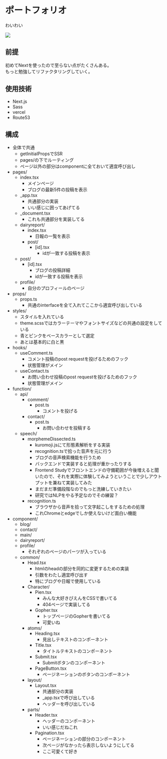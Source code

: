 # ポートフォリオ

わいわい  

![](https://github.com/takurinton/portfolio/blob/master/images/lightouse.png)

## 前提
初めてNextを使ったので至らない点がたくさんある。  
もっと勉強してリファクタリングしていく。

## 使用技術
- Next.js
- Sass
- vercel
- Route53

## 構成
- 全体で共通
  - getInitialPropsでSSR 
  - pages/の下でルーティング
  - ページ以外の部分はcomponentに全ておいて適宜呼び出し
- pages/
  - index.tsx 
    - メインページ
    - ブログの最新5件の投稿を表示
  - _app.tsx
    - 共通部分の実装
    - いい感じに囲ってあげてる
  - _document.tsx
    - これも共通部分を実装してる
  - dairyreport/
    - index.tsx
      - 日報の一覧を表示
    - post/
      - [id].tsx
        - idが一致する投稿を表示
  - post/ 
    - [id].tsx
      - ブログの投稿詳細
      - idが一致する投稿を表示
  - profile/
    - 自分のプロフィールのページ
- props/
  - props.ts
    - 共通のinterfaceを全て入れてここから適宜呼び出している
- styles/
  - スタイルを入れている
  - theme.scssではカラーテーマやフォントサイズなどの共通の設定をしている
  - 青とピンクをベースカラーとして選定
  - あとは基本的に白と黒
- hooks/
  - useComment.ts
    - コメント投稿のpost requestを投げるためのフック
    - 状態管理がメイン
  - useContact.ts
    - お問い合わせ投稿のpost requestを投げるためのフック
    - 状態管理がメイン
- function/
  - api/
    - comment/
      - post.ts
        - コメントを投げる
    - contact/
      - post.ts
        - お問い合わせを投稿する
  - speech/
    - morphemeDissected.ts
      - kuromoji.jsにて形態素解析をする実装
      - recognition.tsで拾った音声を元に行う
      - ブログの音声検索機能を行うため
      - バックエンドで実装すると処理が重かったりする
      - Frontend Studyでフロントエンドの守備範囲が今後増えると聞いたので、それを実際に体験してみようということで少しアウトプットを兼ねて実装してみた
      - まだまだ準備段階なのでもっと洗練していきたい
      - 研究ではNLPをやる予定なのでその練習？
    - recognition.ts
      - ブラウザから音声を拾って文字起こしをするための処理
      - これChromeとedgeでしか使えないけど面白い機能
- component/
  - blog/
  - contact/
  - main/
  - dairyreport/
  - profile/
    - それぞれのページのパーツが入っている
  - common/
    - Head.tsx
      - htmlのheadの部分を同的に変更するための実装
      - 引数をわたし適宜呼び出す
      - 特にブログや日報で使用している
    - Character/
      - Pien.tsx
        - みんな大好きぴえんをCSSで書いてる
        - 404ページで実装してる
      - Gopher.tsx
        - トップページのGopherを書いてる
        - 可愛いね
    - atoms/
      - Heading.tsx
        - 見出しテキストのコンポーネント
      - Title.tsx
        - タイトルテキストのコンポーネント
      - Submit.tsx
        - Submitボタンのコンポーネント
      - PageButton.tsx
        - ページネーションのボタンのコンポーネント
    - layout/
      - Layout.tsx
        - 共通部分の実装
        - _app.tsxで呼び出している
        - ヘッダーを呼び出している
    - parts/
      - Header.tsx
        - ヘッダーのコンポーネント
        - いい感じだねこれ
      - Pagination.tsx
        - ページネーションの部分のコンポーネント
        - 次ページがなかったら表示しないようにしてる
        - ここ可愛くて好き
        

